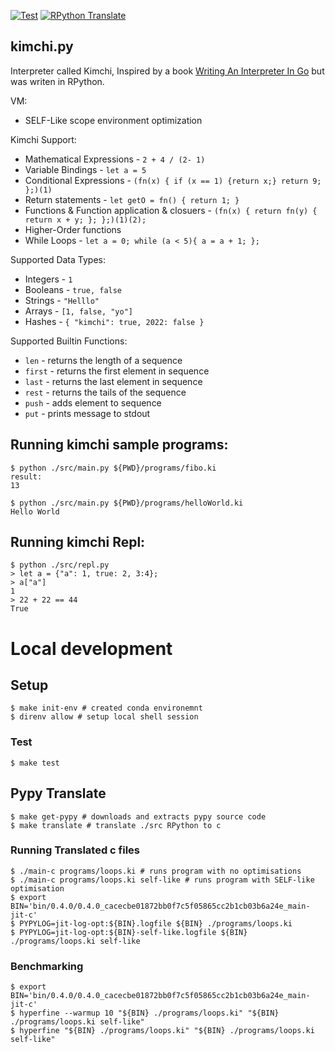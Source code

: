 [![Test](https://github.com/Pavel-Durov/iterpreter.rpy/actions/workflows/test.yml/badge.svg)](https://github.com/Pavel-Durov/iterpreter.rpy/actions/workflows/test.yml)
[![RPython Translate](https://github.com/Pavel-Durov/iterpreter.rpy/actions/workflows/rpython.yml/badge.svg)](https://github.com/Pavel-Durov/iterpreter.rpy/actions/workflows/rpython.yml)


## kimchi.py

Interpreter called Kimchi, Inspired by a book [Writing An Interpreter In Go](https://interpreterbook.com/) but was writen in RPython.

VM:
+ SELF-Like scope environment optimization

Kimchi Support:
+ Mathematical Expressions - `2 + 4 / (2- 1)`
+ Variable Bindings - `let a = 5` 
+ Conditional Expressions - `(fn(x) { if (x == 1) {return x;} return 9; };)(1)`
+ Return statements - `let getO = fn() { return 1; }`
+ Functions & Function application & closuers - `(fn(x) { return fn(y) { return x + y; }; };)(1)(2);`
+ Higher-Order functions
+ While Loops - `let a = 0; while (a < 5){ a = a + 1; };`

Supported Data Types:

+ Integers - `1`
+ Booleans - `true, false`
+ Strings - `"Helllo"`
+ Arrays - `[1, false, "yo"]`
+ Hashes - `{ "kimchi": true, 2022: false }`

Supported Builtin Functions:
+ `len` - returns the length of  a sequence
+ `first` - returns the first element in sequence
+ `last` - returns the last element in sequence
+ `rest` - returns the tails of the sequence
+ `push` - adds element to sequence
+ `put` - prints message to stdout


## Running kimchi sample programs:
```shell
$ python ./src/main.py ${PWD}/programs/fibo.ki          
result: 
13

$ python ./src/main.py ${PWD}/programs/helloWorld.ki 
Hello World
```

## Running kimchi Repl:
```shell
$ python ./src/repl.py       
> let a = {"a": 1, true: 2, 3:4};
> a["a"] 
1
> 22 + 22 == 44
True
```

# Local development
## Setup
```shell
$ make init-env # created conda environemnt
$ direnv allow # setup local shell session
```

### Test
```shell
$ make test
```

## Pypy Translate
```shell
$ make get-pypy # downloads and extracts pypy source code
$ make translate # translate ./src RPython to c
```

### Running Translated c files
```shell
$ ./main-c programs/loops.ki # runs program with no optimisations
$ ./main-c programs/loops.ki self-like # runs program with SELF-like optimisation
$ export BIN='bin/0.4.0/0.4.0_cacecbe01872bb0f7c5f05865cc2b1cb03b6a24e_main-jit-c'
$ PYPYLOG=jit-log-opt:${BIN}.logfile ${BIN} ./programs/loops.ki
$ PYPYLOG=jit-log-opt:${BIN}-self-like.logfile ${BIN} ./programs/loops.ki self-like
```

### Benchmarking
```shell
$ export BIN='bin/0.4.0/0.4.0_cacecbe01872bb0f7c5f05865cc2b1cb03b6a24e_main-jit-c'
$ hyperfine --warmup 10 "${BIN} ./programs/loops.ki" "${BIN} ./programs/loops.ki self-like"
$ hyperfine "${BIN} ./programs/loops.ki" "${BIN} ./programs/loops.ki self-like"
```

